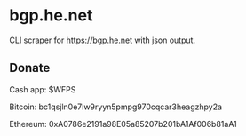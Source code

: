 # bgp.he.net
CLI scraper for https://bgp.he.net with json output.






## Donate

Cash app: $WFPS

Bitcoin:  bc1qsjln0e7lw9ryyn5pmpg970cqcar3heagzhpy2a

Ethereum: 0xA0786e2191a98E05a85207b201bA1Af006b81aA1
